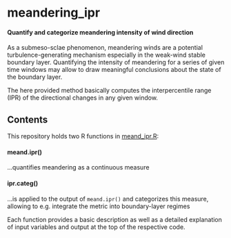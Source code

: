 # meandering_ipr
#### Quantify and categorize meandering intensity of wind direction

As a submeso-sclae phenomenon, meandering winds are a potential turbulence-generating mechanism especially in the weak-wind stable boundary layer.
Quantifying the intensity of meandering for a series of given time windows may allow to draw meaningful conclusions about the state of the boundary layer.

The here provided method basically computes the interpercentile range (IPR) of the directional changes in any given window.

## Contents

This repository holds two R functions in [meand_ipr.R](/meand_ipr.R):
#### meand.ipr()
...quantifies meandering as a continuous measure
#### ipr.categ()
...is applied to the output of `meand.ipr()` and categorizes this measure, allowing to e.g. integrate the metric into boundary-layer regimes

Each function provides a basic description as well as a detailed explanation of input variables and output at the top of the respective code.
